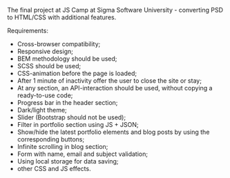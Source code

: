 The final project at JS Camp at Sigma Software University - converting PSD to HTML/CSS with additional features.

Requirements:

- Cross-browser compatibility;
- Responsive design;
- BEM methodology should be used;
- SCSS should be used;
- CSS-animation before the page is loaded;
- After 1 minute of inactivity offer the user to close the site or stay;
- At any section, an API-interaction should be used, without copying a ready-to-use code;
- Progress bar in the header section;
- Dark/light theme;
- Slider (Bootstrap should not be used);
- Filter in portfolio section using JS + JSON;
- Show/hide the latest portfolio elements and blog posts by using the corresponding buttons;
- Infinite scrolling in blog section;
- Form with name, email and subject validation;
- Using local storage for data saving;
- other CSS and JS effects.
